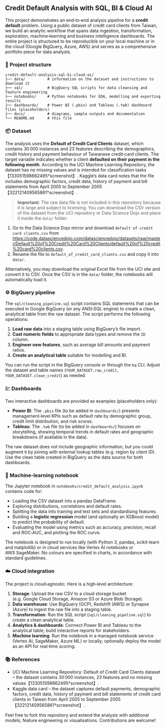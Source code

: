 ## Credit Default Analysis with SQL, BI & Cloud AI

This project demonstrates an end‑to‑end analysis pipeline for a **credit default** problem.  Using a public dataset of credit card clients from Taiwan, we build an analytic workflow that spans data ingestion, transformation, exploration, machine‑learning and business intelligence dashboards.  The entire project is structured to be reproducible on your local machine or in the cloud (Google BigQuery, Azure, AWS) and serves as a comprehensive portfolio piece for data analysts.

### 💂 Project structure

```text
credit-default-analysis-sql-bi-cloud-ai/
├── data/          # information on the dataset and instructions to download it
├── sql/           # BigQuery SQL scripts for data cleansing and feature engineering
├── notebooks/     # Python notebooks for EDA, modelling and exporting results
├── dashboards/    # Power BI (.pbix) and Tableau (.twb) dashboard files (placeholders)
├── docs/          # diagrams, sample outputs and documentation
└── README.md      # this file
```

### 📦 Dataset

The analysis uses the **Default of Credit Card Clients** dataset, which contains 30 000 instances and 23 features describing the demographics, credit history and payment behaviour of Taiwanese credit‑card clients.  The target variable indicates whether a client **defaulted on their payment in the following month**.  According to the UCI Machine Learning Repository, the dataset has no missing values and is intended for classification tasks【133051598662495†screenshot】.  Kaggle’s data card notes that the file includes demographic factors, credit data, history of payment and bill statements from April 2005 to September 2005【322121409565861†screenshot】.

> **Important:** The raw data file is not included in this repository because it is large and subject to licensing.  You can download the CSV version of the dataset from the UCI repository or Data Science Dojo and place it inside the `data/` folder:

1. Go to the Data Science Dojo mirror and download `default of credit card clients.csv` from <https://code.datasciencedojo.com/datasciencedojo/datasets/raw/master/Default%20of%20Credit%20Card%20Clients/default%20of%20credit%20card%20clients.csv>.
2. Rename the file to `default_of_credit_card_clients.csv` and copy it into `data/`.

Alternatively, you may download the original Excel file from the UCI site and convert it to CSV.  Once the CSV is in the `data/` folder, the notebooks will automatically load it.

### ⚙️ BigQuery pipeline

The `sql/cleaning_pipeline.sql` script contains SQL statements that can be executed in Google BigQuery (or any ANSI‑SQL engine) to create a clean, analytical table from the raw dataset.  The script performs the following operations:

1. **Load raw data** into a staging table using BigQuery’s file import.
2. **Cast numeric fields** to appropriate data types and remove the `ID` column.
3. **Engineer new features**, such as average bill amounts and payment ratios.
4. **Create an analytical table** suitable for modelling and BI.

You can run the script in the BigQuery console or through the `bq` CLI.  Adjust the dataset and table names (`YOUR_DATASET.raw_credit`, `YOUR_DATASET.clean_credit`) as needed.

### 💹 Dashboards

Two interactive dashboards are provided as examples (placeholders only):

* **Power BI**: The `.pbix` file (to be added in `dashboards/`) presents management‑level KPIs such as default rate by demographic group, credit limit distribution, and risk scores.
* **Tableau**: The `.twb` file (to be added in `dashboards/`) focuses on storytelling, showing temporal trends in default rates and geographic breakdowns (if available in the data).

The raw dataset does not include geographic information, but you could augment it by joining with external lookup tables (e.g. region by client ID).  Use the clean table created in BigQuery as the data source for both dashboards.

### 🤖 Machine‑learning notebook

The Jupyter notebook in `notebooks/credit_default_analysis.ipynb` contains code for:

* Loading the CSV dataset into a pandas DataFrame.
* Exploring distributions, correlations and default rates.
* Splitting the data into training and test sets and standardising features.
* Building a **logistic regression** model (and optionally an XGBoost model) to predict the probability of default.
* Evaluating the model using metrics such as accuracy, precision, recall and ROC‑AUC, and plotting the ROC curve.

The notebook is designed to run locally (with Python 3, pandas, scikit‑learn and matplotlib) or in cloud services like Vertex AI notebooks or AWS SageMaker.  No colours are specified in charts, in accordance with standard guidelines.

### ☁️ Cloud integration

The project is cloud‑agnostic.  Here is a high‑level architecture:

1. **Storage**: Upload the raw CSV to a cloud storage bucket (e.g. Google Cloud Storage, Amazon S3 or Azure Blob Storage).
2. **Data warehouse**: Use BigQuery (GCP), Redshift (AWS) or Synapse (Azure) to ingest the raw file into a staging table.
3. **Transformation**: Run the SQL script (`sql/cleaning_pipeline.sql`) to create a clean analytical table.
4. **Analytics & dashboards**: Connect Power BI and Tableau to the analytical table; build interactive reports for stakeholders.
5. **Machine learning**: Run the notebook in a managed notebook service (Vertex AI, SageMaker, Azure ML) or locally; optionally deploy the model as an API for real‑time scoring.

### 📚 References

* UCI Machine Learning Repository: Default of Credit Card Clients dataset – the dataset contains 30 000 instances, 23 features and no missing values【133051598662495†screenshot】.
* Kaggle data card – the dataset captures default payments, demographic factors, credit data, history of payment and bill statements of credit card clients in Taiwan from April 2005 to September 2005【322121409565861†screenshot】.

Feel free to fork this repository and extend the analysis with additional models, feature engineering or visualisations.  Contributions are welcome!
